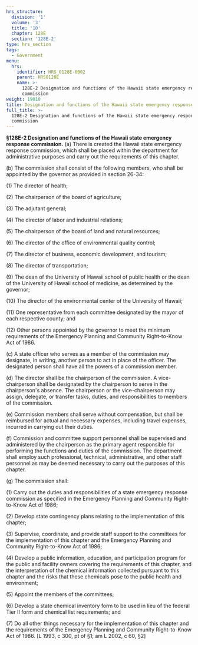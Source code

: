 ```yaml
---
hrs_structure:
  division: '1'
  volume: '3'
  title: '10'
  chapter: 128E
  section: '128E-2'
type: hrs_section
tags:
  - Government
menu:
  hrs:
    identifier: HRS_0128E-0002
    parent: HRS0128E
    name: >-
      128E-2 Designation and functions of the Hawaii state emergency response
      commission
weight: 19010
title: Designation and functions of the Hawaii state emergency response commission
full_title: >-
  128E-2 Designation and functions of the Hawaii state emergency response
  commission
---
```

**§128E-2 Designation and functions of the Hawaii state emergency response commission.** (a) There is created the Hawaii state emergency response commission, which shall be placed within the department for administrative purposes and carry out the requirements of this chapter.

(b) The commission shall consist of the following members, who shall be appointed by the governor as provided in section 26-34:

(1) The director of health;

(2) The chairperson of the board of agriculture;

(3) The adjutant general;

(4) The director of labor and industrial relations;

(5) The chairperson of the board of land and natural resources;

(6) The director of the office of environmental quality control;

(7) The director of business, economic development, and tourism;

(8) The director of transportation;

(9) The dean of the University of Hawaii school of public health or the dean of the University of Hawaii school of medicine, as determined by the governor;

(10) The director of the environmental center of the University of Hawaii;

(11) One representative from each committee designated by the mayor of each respective county; and

(12) Other persons appointed by the governor to meet the minimum requirements of the Emergency Planning and Community Right-to-Know Act of 1986.

(c) A state officer who serves as a member of the commission may designate, in writing, another person to act in place of the officer. The designated person shall have all the powers of a commission member.

(d) The director shall be the chairperson of the commission. A vice-chairperson shall be designated by the chairperson to serve in the chairperson's absence. The chairperson or the vice-chairperson may assign, delegate, or transfer tasks, duties, and responsibilities to members of the commission.

(e) Commission members shall serve without compensation, but shall be reimbursed for actual and necessary expenses, including travel expenses, incurred in carrying out their duties.

(f) Commission and committee support personnel shall be supervised and administered by the chairperson as the primary agent responsible for performing the functions and duties of the commission. The department shall employ such professional, technical, administrative, and other staff personnel as may be deemed necessary to carry out the purposes of this chapter.

(g) The commission shall:

(1) Carry out the duties and responsibilities of a state emergency response commission as specified in the Emergency Planning and Community Right-to-Know Act of 1986;

(2) Develop state contingency plans relating to the implementation of this chapter;

(3) Supervise, coordinate, and provide staff support to the committees for the implementation of this chapter and the Emergency Planning and Community Right-to-Know Act of 1986;

(4) Develop a public information, education, and participation program for the public and facility owners covering the requirements of this chapter, and the interpretation of the chemical information collected pursuant to this chapter and the risks that these chemicals pose to the public health and environment;

(5) Appoint the members of the committees;

(6) Develop a state chemical inventory form to be used in lieu of the federal Tier II form and chemical list requirements; and

(7) Do all other things necessary for the implementation of this chapter and the requirements of the Emergency Planning and Community Right-to-Know Act of 1986. [L 1993, c 300, pt of §1; am L 2002, c 60, §2]